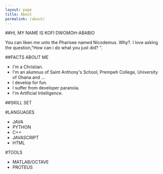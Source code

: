 ```yaml
---
layout: page
title: About
permalink: /about/
---
```


##HI, MY NAME IS KOFI DWOMOH-ABABIO

You can liken me unto the Pharisee named Nicodemus. Why?. I love asking the question,"How can i do what you just did? ".

##FACTS ABOUT ME
* I'm a Christian.
* I'm an alumnus of Saint Anthony's School, Prempeh College, University of Ghana and ...
* I develop for fun.
* I suffer from developer paranoia.
* I'm Artificial Intelligence.

##SKILL SET

#LANGUAGES
* JAVA
* PYTHON
* C++
* JAVASCRIPT
* HTML

#TOOLS
* MATLAB/OCTAVE
* PROTEUS

